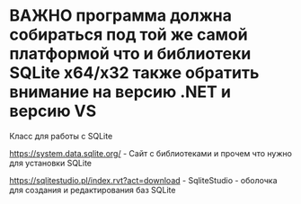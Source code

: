# ВАЖНО программа должна собираться под той же самой платформой что и библиотеки SQLite х64/х32 также обратить внимание на версию .NET и версию VS

Класс для работы с SQLite

https://system.data.sqlite.org/ - Сайт с библиотеками и прочем что нужно для установки SQLite

https://sqlitestudio.pl/index.rvt?act=download - SqliteStudio - оболочка для создания и редактирования баз SQLite
